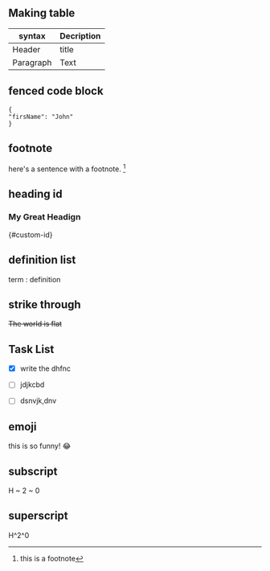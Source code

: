 ## Making table
| syntax | Decription |
| ---------- | ---------- |
| Header | title |
| Paragraph | Text |

## fenced code block
```
{
"firsName": "John"
}
```

## footnote
here's a sentence with a footnote. [^1]
[^1]: this is a footnote

## heading id
### My Great Headign 
{#custom-id}

## definition list
term
: definition

## strike through
~~The world is flat~~

## Task List
- [x] write the dhfnc
- [ ] jdjkcbd
- [ ] dsnvjk,dnv


## emoji
this is so funny! :joy:


## subscript
H ~ 2 ~ 0

## superscript
H^2^0
